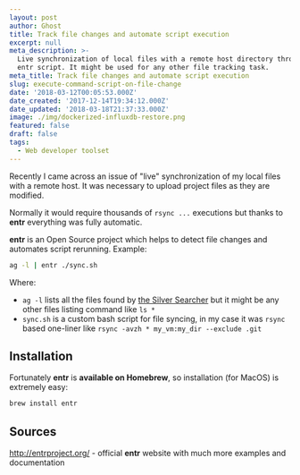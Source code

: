 ```yaml
---
layout: post
author: Ghost
title: Track file changes and automate script execution
excerpt: null
meta_description: >-
  Live synchronization of local files with a remote host directory through the
  entr script. It might be used for any other file tracking task.
meta_title: Track file changes and automate script execution
slug: execute-command-script-on-file-change
date: '2018-03-12T00:05:53.000Z'
date_created: '2017-12-14T19:34:12.000Z'
date_updated: '2018-03-18T21:37:33.000Z'
image: ./img/dockerized-influxdb-restore.png
featured: false
draft: false
tags:
  - Web developer toolset
---
```

Recently I came across an issue of "live" synchronization of my local files with a remote host. It was necessary to upload project files as they are modified.

Normally it would require thousands of `rsync ...` executions but thanks to **entr** everything was fully automatic.

**entr** is an Open Source project which helps to detect file changes and automates script rerunning. Example:

```sh
ag -l | entr ./sync.sh
```

Where:

- `ag -l` lists all the files found by [the Silver Searcher](https://github.com/ggreer/the_silver_searcher) but it might be any other files listing command like `ls *`
- `sync.sh` is a custom bash script for file syncing, in my case it was `rsync` based one-liner like `rsync -avzh * my_vm:my_dir --exclude .git`

## Installation

Fortunately **entr** is **available on Homebrew**, so installation (for MacOS) is extremely easy:

```sh
brew install entr
```

## Sources
http://entrproject.org/ - official **entr** website with much more examples and documentation
